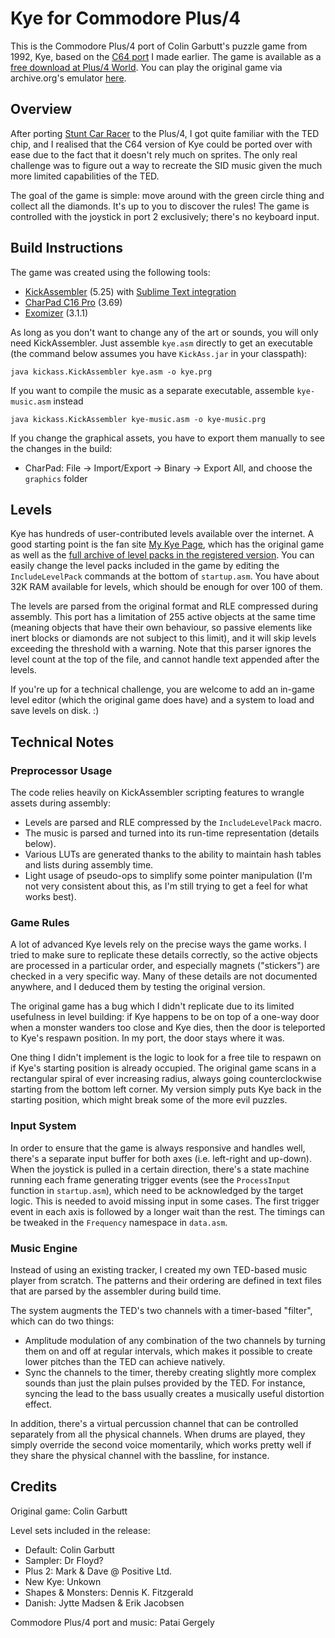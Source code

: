 # Kye for Commodore Plus/4

This is the Commodore Plus/4 port of Colin Garbutt's puzzle game from 1992, Kye, based on the [C64 port](https://github.com/cobbpg/kye-c64) I made earlier. The game is available as a [free download at Plus/4 World](https://plus4world.powweb.com/software/Kye). You can play the original game via archive.org's emulator [here](https://archive.org/details/win3_Kye).

## Overview

After porting [Stunt Car Racer](https://plus4world.powweb.com/software/Stunt_Car_Racer) to the Plus/4, I got quite familiar with the TED chip, and I realised that the C64 version of Kye could be ported over with ease due to the fact that it doesn't rely much on sprites. The only real challenge was to figure out a way to recreate the SID music given the much more limited capabilities of the TED.

The goal of the game is simple: move around with the green circle thing and collect all the diamonds. It's up to you to discover the rules! The game is controlled with the joystick in port 2 exclusively; there's no keyboard input.

## Build Instructions

The game was created using the following tools:

* [KickAssembler](https://theweb.dk/KickAssembler/) (5.25) with [Sublime Text integration](https://packagecontrol.io/packages/Kick%20Assembler%20(C64))
* [CharPad C16 Pro](https://subchristsoftware.itch.io/charpad-c16-pro) (3.69)
* [Exomizer](https://bitbucket.org/magli143/exomizer/wiki/Home) (3.1.1)

As long as you don't want to change any of the art or sounds, you will only need KickAssembler. Just assemble `kye.asm` directly to get an executable (the command below assumes you have `KickAss.jar` in your classpath):

```
java kickass.KickAssembler kye.asm -o kye.prg
```

If you want to compile the music as a separate executable, assemble `kye-music.asm` instead

```
java kickass.KickAssembler kye-music.asm -o kye-music.prg
```

If you change the graphical assets, you have to export them manually to see the changes in the build:

* CharPad: File → Import/Export → Binary → Export All, and choose the `graphics` folder

## Levels

Kye has hundreds of user-contributed levels available over the internet. A good starting point is the fan site [My Kye Page](https://www.kye.me.uk/), which has the original game as well as the [full archive of level packs in the registered version](https://www.kye.me.uk/charitylevels.html). You can easily change the level packs included in the game by editing the `IncludeLevelPack` commands at the bottom of `startup.asm`. You have about 32K RAM available for levels, which should be enough for over 100 of them.

The levels are parsed from the original format and RLE compressed during assembly. This port has a limitation of 255 active objects at the same time (meaning objects that have their own behaviour, so passive elements like inert blocks or diamonds are not subject to this limit), and it will skip levels exceeding the threshold with a warning. Note that this parser ignores the level count at the top of the file, and cannot handle text appended after the levels.

If you're up for a technical challenge, you are welcome to add an in-game level editor (which the original game does have) and a system to load and save levels on disk. :)

## Technical Notes

### Preprocessor Usage

The code relies heavily on KickAssembler scripting features to wrangle assets during assembly:

* Levels are parsed and RLE compressed by the `IncludeLevelPack` macro.
* The music is parsed and turned into its run-time representation (details below).
* Various LUTs are generated thanks to the ability to maintain hash tables and lists during assembly time.
* Light usage of pseudo-ops to simplify some pointer manipulation (I'm not very consistent about this, as I'm still trying to get a feel for what works best).

### Game Rules

A lot of advanced Kye levels rely on the precise ways the game works. I tried to make sure to replicate these details correctly, so the active objects are processed in a particular order, and especially magnets ("stickers") are checked in a very specific way. Many of these details are not documented anywhere, and I deduced them by testing the original version.

The original game has a bug which I didn't replicate due to its limited usefulness in level building: if Kye happens to be on top of a one-way door when a monster wanders too close and Kye dies, then the door is teleported to Kye's respawn position. In my port, the door stays where it was.

One thing I didn't implement is the logic to look for a free tile to respawn on if Kye's starting position is already occupied. The original game scans in a rectangular spiral of ever increasing radius, always going counterclockwise starting from the bottom left corner. My version simply puts Kye back in the starting position, which might break some of the more evil puzzles.

### Input System

In order to ensure that the game is always responsive and handles well, there's a separate input buffer for both axes (i.e. left-right and up-down). When the joystick is pulled in a certain direction, there's a state machine running each frame generating trigger events (see the `ProcessInput` function in `startup.asm`), which need to be acknowledged by the target logic. This is needed to avoid missing input in some cases. The first trigger event in each axis is followed by a longer wait than the rest. The timings can be tweaked in the `Frequency` namespace in `data.asm`.

### Music Engine

Instead of using an existing tracker, I created my own TED-based music player from scratch. The patterns and their ordering are defined in text files that are parsed by the assembler during build time.

The system augments the TED's two channels with a timer-based "filter", which can do two things:

* Amplitude modulation of any combination of the two channels by turning them on and off at regular intervals, which makes it possible to create lower pitches than the TED can achieve natively.
* Sync the channels to the timer, thereby creating slightly more complex sounds than just the plain pulses provided by the TED. For instance, syncing the lead to the bass usually creates a musically useful distortion effect.

In addition, there's a virtual percussion channel that can be controlled separately from all the physical channels. When drums are played, they simply override the second voice momentarily, which works pretty well if they share the physical channel with the bassline, for instance.

## Credits

Original game: Colin Garbutt

Level sets included in the release:
* Default: Colin Garbutt
* Sampler: Dr Floyd?
* Plus 2: Mark & Dave @ Positive Ltd.
* New Kye: Unkown
* Shapes & Monsters: Dennis K. Fitzgerald
* Danish: Jytte Madsen & Erik Jacobsen

Commodore Plus/4 port and music: Patai Gergely